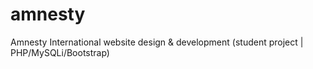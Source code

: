# amnesty
Amnesty International website design & development (student project | PHP/MySQLi/Bootstrap)

